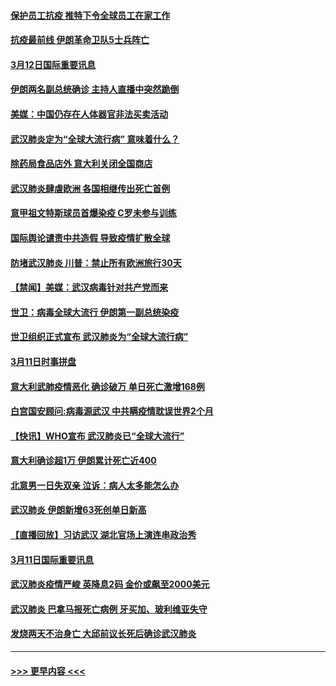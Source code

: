 #### [保护员工抗疫 推特下令全球员工在家工作](../pages/prog202/a102798053.md?t=03122331) 
#### [抗疫最前线 伊朗革命卫队5士兵阵亡](../pages/prog202/a102798033.md?t=03122331) 
#### [3月12日国际重要讯息](../pages/prog202/a102797939.md?t=03122331) 
#### [伊朗两名副总统确诊 主持人直播中突然跪倒](../pages/prog202/a102797898.md?t=03122331) 
#### [美媒：中国仍存在人体器官非法买卖活动](../pages/prog202/a102797745.md?t=03122331) 
#### [武汉肺炎定为“全球大流行病” 意味着什么？](../pages/prog202/a102797736.md?t=03122331) 
#### [除药局食品店外 意大利关闭全国商店](../pages/prog202/a102797725.md?t=03122331) 
#### [武汉肺炎肆虐欧洲 各国相继传出死亡首例](../pages/prog202/a102797718.md?t=03122331) 
#### [意甲祖文特斯球员首爆染疫 C罗未参与训练](../pages/prog202/a102797708.md?t=03122331) 
#### [国际舆论谴责中共造假 导致疫情扩散全球](../pages/prog202/a102797692.md?t=03122331) 
#### [防堵武汉肺炎 川普：禁止所有欧洲旅行30天](../pages/prog202/a102797681.md?t=03122331) 
#### [【禁闻】美媒：武汉病毒针对共产党而来](../pages/prog202/a102797618.md?t=03122331) 
#### [世卫：病毒全球大流行 伊朗第一副总统染疫](../pages/prog202/a102797579.md?t=03122331) 
#### [世卫组织正式宣布 武汉肺炎为“全球大流行病”](../pages/prog202/a102797475.md?t=03122331) 
#### [3月11日时事拼盘](../pages/prog202/a102797476.md?t=03122331) 
#### [意大利武肺疫情恶化 确诊破万 单日死亡激增168例](../pages/prog202/a102797393.md?t=03122331) 
#### [白宫国安顾问:病毒源武汉 中共瞒疫情耽误世界2个月](../pages/prog202/a102797433.md?t=03122331) 
#### [【快讯】WHO宣布 武汉肺炎已“全球大流行”](../pages/prog202/a102797429.md?t=03122331) 
#### [意大利确诊超1万 伊朗累计死亡近400](../pages/prog202/a102797341.md?t=03122331) 
#### [北意男一日失双亲 泣诉：病人太多能怎么办](../pages/prog202/a102797295.md?t=03122331) 
#### [武汉肺炎 伊朗新增63死创单日新高](../pages/prog202/a102797268.md?t=03122331) 
#### [【直播回放】习访武汉 湖北官场上演连串政治秀](../pages/prog202/a102797105.md?t=03122331) 
#### [3月11日国际重要讯息](../pages/prog202/a102797161.md?t=03122331) 
#### [武汉肺炎疫情严峻 英降息2码 金价或飙至2000美元](../pages/prog202/a102797092.md?t=03122331) 
#### [武汉肺炎 巴拿马报死亡病例 牙买加、玻利维亚失守](../pages/prog202/a102797062.md?t=03122331) 
#### [发烧两天不治身亡 大邱前议长死后确诊武汉肺炎](../pages/prog202/a102797043.md?t=03122331) 

----
#### [ >>> 更早内容 <<< ](../indexes/prog202-earlier.md)
